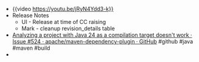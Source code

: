 - {{video https://youtu.be/jRyN4Ydd3-k}}
- Release Notes
	- UI - Release at time of CC raising
	- Mark - cleanup revision_details table
- [Analyzing a project with Java 24 as a compilation target doesn&#39;t work · Issue #524 · apache/maven-dependency-plugin · GitHub](https://github.com/apache/maven-dependency-plugin/issues/524) #github #java #maven #build
-